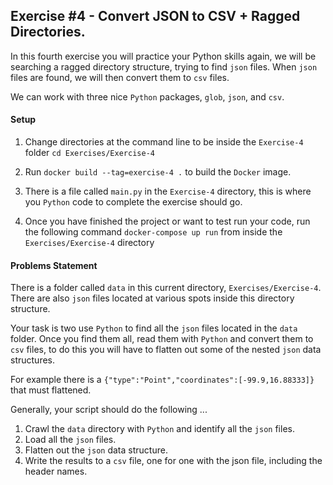 ## Exercise #4 - Convert JSON to CSV + Ragged Directories.

In this fourth exercise you will practice your Python skills again,
we will be searching a ragged directory structure, trying to find `json` files.
When `json` files are found, we will then convert them to `csv` files.

We can work with three nice `Python` packages, `glob`, `json`, and `csv`.


#### Setup
1. Change directories at the command line
   to be inside the `Exercise-4` folder `cd Exercises/Exercise-4`

2. Run `docker build --tag=exercise-4 .` to build the `Docker` image.

3. There is a file called `main.py` in the `Exercise-4` directory, this
is where you `Python` code to complete the exercise should go.

4. Once you have finished the project or want to test run your code,
   run the following command `docker-compose up run` from inside the `Exercises/Exercise-4` directory

#### Problems Statement
There is a folder called `data` in this current directory, `Exercises/Exercise-4`. There are also
`json` files located at various spots inside this directory structure.

Your task is two use `Python` to find all the `json` files located in the `data` folder.
Once you find them all, read them with `Python` and convert them to `csv` files, to do this
you will have to flatten out some of the nested `json` data structures.

For example there is a `{"type":"Point","coordinates":[-99.9,16.88333]}` that must flattened.

Generally, your script should do the following ...
1. Crawl the `data` directory with `Python` and identify all the `json` files.
2. Load all the `json` files.
3. Flatten out the `json` data structure.
4. Write the results to a `csv` file, one for one with the json file, including the header names.
